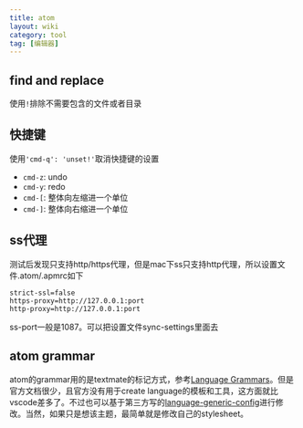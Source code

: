 ```yaml
---
title: atom
layout: wiki
category: tool
tag: [编辑器]
---
```


## find and replace

使用`!`排除不需要包含的文件或者目录

## 快捷键

使用`'cmd-q': 'unset!'`取消快捷键的设置

* `cmd-z`: undo
* `cmd-y`: redo
* `cmd-[`: 整体向左缩进一个单位
* `cmd-]`: 整体向右缩进一个单位

## ss代理

测试后发现只支持http/https代理，但是mac下ss只支持http代理，所以设置文件.atom/.apmrc如下

```
strict-ssl=false
https-proxy=http://127.0.0.1:port
http-proxy=http://127.0.0.1:port
```

ss-port一般是1087。可以把设置文件sync-settings里面去

## atom grammar

atom的grammar用的是textmate的标记方式，参考[Language Grammars](http://manual.macromates.com/en/language_grammars)。但是官方文档很少，且官方没有用于create language的模板和工具，这方面就比vscode差多了。不过也可以基于第三方写的[language-generic-config](https://atom.io/packages/language-generic-config)进行修改。当然，如果只是想该主题，最简单就是修改自己的stylesheet。